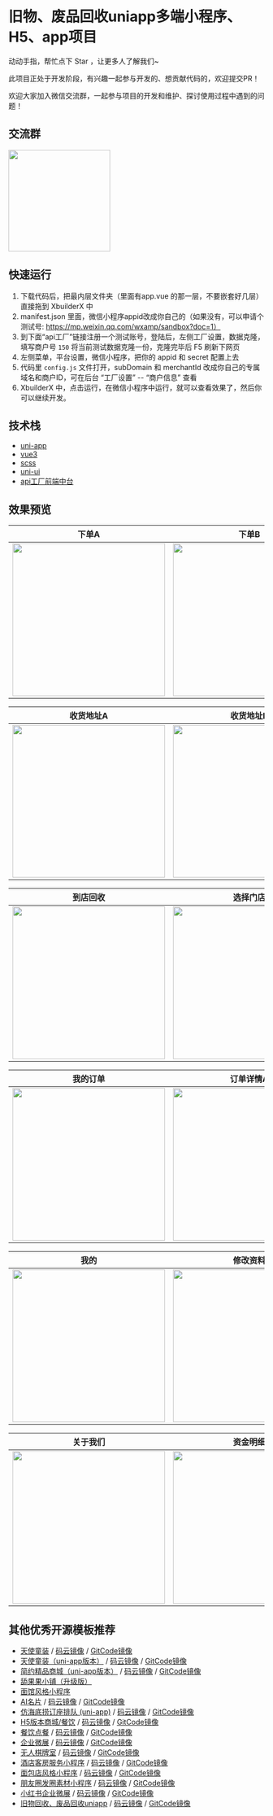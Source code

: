 # 旧物、废品回收uniapp多端小程序、H5、app项目

动动手指，帮忙点下 Star ，让更多人了解我们~

此项目正处于开发阶段，有兴趣一起参与开发的、想贡献代码的，欢迎提交PR！

欢迎大家加入微信交流群，一起参与项目的开发和维护、探讨使用过程中遇到的问题！

## 交流群

<img src="https://s3.apifm.com/pub/2025/09/16/2d881595-6786-495e-9053-208a7d81674b.png" width="200px">

## 快速运行

1. 下载代码后，把最内层文件夹（里面有app.vue 的那一层，不要嵌套好几层）直接拖到 XbuilderX 中
2. manifest.json 里面，微信小程序appid改成你自己的（如果没有，可以申请个测试号: https://mp.weixin.qq.com/wxamp/sandbox?doc=1）
3. 到下面“api工厂”链接注册一个测试账号，登陆后，左侧工厂设置，数据克隆，填写商户号 `150` 将当前测试数据克隆一份，克隆完毕后 F5 刷新下网页
4. 左侧菜单，平台设置，微信小程序，把你的 appid 和 secret 配置上去
5. 代码里 `config.js` 文件打开，subDomain 和 merchantId 改成你自己的专属域名和商户ID，可在后台 “工厂设置” -- “商户信息” 查看
6. XbuilderX 中，点击运行，在微信小程序中运行，就可以查看效果了，然后你可以继续开发。

## 技术栈

- [uni-app](https://uniapp.dcloud.net.cn/)
- [vue3](https://cn.vuejs.org/)
- [scss](https://sass-lang.com/)
- [uni-ui](https://uniapp.dcloud.net.cn/component/uniui/uni-ui.html)
- [api工厂前端中台](https://www.it120.cc/)

## 效果预览

| 下单A | 下单B | 选择城市 |
| :------: | :------: | :------: |
| <img src="https://dcdn.it120.cc/2025/09/16/8ea2136f-4fcf-46c5-9d9f-a32a8c28da22.png" width="300px"> | <img src="https://dcdn.it120.cc/2025/09/16/1fad8815-df5f-4dc3-872f-ea09a0c1d3b1.png" width="300px"> | <img src="https://dcdn.it120.cc/2025/09/19/a2d411b9-d2ca-4652-823c-f66ebb5c1015.png" width="300px"> |

| 收货地址A | 收货地址B |
| :------: | :------: |
| <img src="https://dcdn.it120.cc/2025/09/16/a173fcb3-7f74-4f90-885d-fb53a554656d.png" width="300px"> | <img src="https://dcdn.it120.cc/2025/09/16/93e14ecb-7cb5-441e-8b01-5912bc7ae993.png" width="300px"> |

| 到店回收 | 选择门店 | 门店导航 |
| :------: | :------: | :------: |
| <img src="https://dcdn.it120.cc/2025/09/19/f515538f-c8f8-45d4-bec2-204f6b1fe3cd.png" width="300px"> | <img src="https://dcdn.it120.cc/2025/09/17/982155a7-85a1-4595-8fa3-f82c0eecd27a.png" width="300px"> | <img src="https://dcdn.it120.cc/2025/09/17/1d54f202-1e46-4f0d-ab9c-72746becc845.png" width="300px"> |

| 我的订单 | 订单详情A | 订单详情B |
| :------: | :------: | :------: |
| <img src="https://dcdn.it120.cc/2025/09/19/d0a11830-9e15-4bed-b4e5-4f9eb2687cfd.png" width="300px"> | <img src="https://dcdn.it120.cc/2025/09/19/0bb40764-0bdf-4043-aa7f-4ee79dc1ef70.png" width="300px"> | <img src="https://dcdn.it120.cc/2025/09/19/1a6fed59-0e2f-44af-978b-a71a72132651.png" width="300px"> |

| 我的 | 修改资料 | 意见反馈 |
| :------: | :------: | :------: |
| <img src="https://dcdn.it120.cc/2025/09/19/169682a1-a7ea-48d5-b8ee-6a529ae7b303.png" width="300px"> | <img src="https://dcdn.it120.cc/2025/09/19/e9f1319d-54c2-424a-b079-31e629dc620b.png" width="300px"> | <img src="https://dcdn.it120.cc/2025/09/19/6a7f466e-b3b6-4632-8d35-1ddda3391fe5.png" width="300px"> |

| 关于我们 | 资金明细 | 积分明细 | 
| :------: | :------: | :------: |
| <img src="https://dcdn.it120.cc/2025/09/19/0890773d-e8b6-4da4-86f8-1b098db2bbf7.png" width="300px"> | <img src="https://dcdn.it120.cc/2025/09/20/f2dc70c9-86bc-4e7a-a958-15003a565c72.png" width="300px"> | <img src="https://dcdn.it120.cc/2025/09/20/f285bcaf-d1a7-40a9-bdd6-2cda4c414f47.png" width="300px"> |

## 其他优秀开源模板推荐
- [天使童装](https://github.com/EastWorld/wechat-app-mall)   /  [码云镜像](https://gitee.com/javazj/wechat-app-mall)  /  [GitCode镜像](https://gitcode.com/gooking2/wechat-app-mall)
- [天使童装（uni-app版本）](https://github.com/gooking/uni-app-mall)  /   [码云镜像](https://gitee.com/javazj/uni-app-mall)  /  [GitCode镜像](https://gitcode.com/gooking2/uni-app-mall)
- [简约精品商城（uni-app版本）](https://github.com/gooking/uni-app--mini-mall)  /   [码云镜像](https://gitee.com/javazj/uni-app--mini-mall)  /   [GitCode镜像](https://gitcode.com/gooking2/uni-app--mini-mall)
- [舔果果小铺（升级版）](https://github.com/gooking/TianguoguoXiaopu)
- [面馆风格小程序](https://gitee.com/javazj/noodle_shop_procedures)
- [AI名片](https://github.com/gooking/visitingCard)  /   [码云镜像](https://gitee.com/javazj/visitingCard)  /   [GitCode镜像](https://gitcode.com/gooking2/visitingCard)
- [仿海底捞订座排队 (uni-app)](https://github.com/gooking/dingzuopaidui)  /   [码云镜像](https://gitee.com/javazj/dingzuopaidui)  /   [GitCode镜像](https://gitcode.com/gooking2/dingzuopaidui)
- [H5版本商城/餐饮](https://github.com/gooking/vueMinishop)  /  [码云镜像](https://gitee.com/javazj/vueMinishop) /  [GitCode镜像](https://gitcode.com/gooking2/vueMinishop)
- [餐饮点餐](https://github.com/woniudiancang/bee)  / [码云镜像](https://gitee.com/woniudiancang/bee) / [GitCode镜像](https://gitcode.com/gooking2/bee)
- [企业微展](https://github.com/gooking/qiyeweizan)  / [码云镜像](https://gitee.com/javazj/qiyeweizan) / [GitCode镜像](https://gitcode.com/gooking2/qiyeweizan)
- [无人棋牌室](https://github.com/gooking/wurenqipai)  / [码云镜像](https://gitee.com/javazj/wurenqipai) / [GitCode镜像](https://gitcode.com/gooking2/wurenqipai)
- [酒店客房服务小程序](https://github.com/gooking/hotelRoomService)  / [码云镜像](https://gitee.com/javazj/hotelRoomService) / [GitCode镜像](https://gitcode.com/gooking2/hotelRoomService)
- [面包店风格小程序](https://github.com/gooking/bread)  / [码云镜像](https://gitee.com/javazj/bread) / [GitCode镜像](https://gitcode.com/gooking2/bread)
- [朋友圈发圈素材小程序](https://github.com/gooking/moments)  / [码云镜像](https://gitee.com/javazj/moments) / [GitCode镜像](https://gitcode.com/gooking2/moments)
- [小红书企业微展](https://github.com/gooking/xhs-qiyeweizan)  / [码云镜像](https://gitee.com/javazj/xhs-qiyeweizan) / [GitCode镜像](https://gitcode.com/gooking2/xhs-qiyeweizan)
- [旧物回收、废品回收uniapp](https://github.com/gooking/recycle)  / [码云镜像](https://gitee.com/javazj/recycle) / [GitCode镜像](https://gitcode.com/gooking2/recycle)